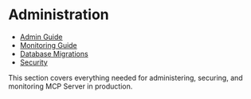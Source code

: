 # Administration

- [Admin Guide](./admin-guide.md)
- [Monitoring Guide](./monitoring-guide.md)
- [Database Migrations](./database-migrations.md)
- [Security](./security/README.md)

This section covers everything needed for administering, securing, and monitoring MCP Server in production.
